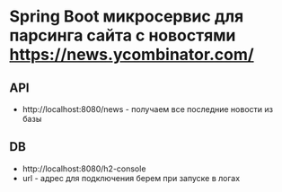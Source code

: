 # Spring Boot микросервис для парсинга сайта с новостями https://news.ycombinator.com/

## API
* http://localhost:8080/news - получаем все последние новости из базы

## DB 
* http://localhost:8080/h2-console
* url - адрес для подключения берем при запуске в логах 
